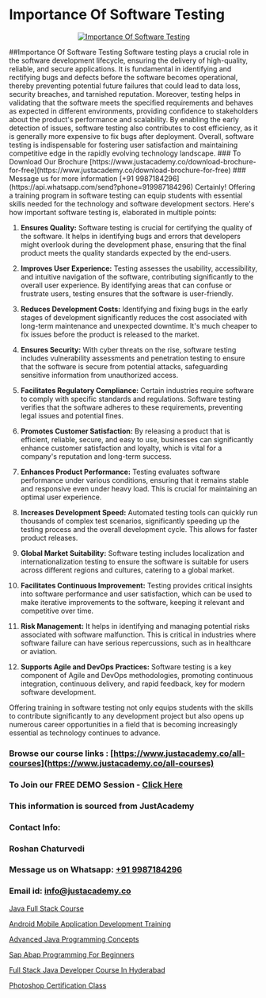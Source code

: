 # Importance Of Software Testing

<p align="center">
  <a href="https://justacademy.co/program-detail/software-testing">
    <img src="https://justacademy.co/storage2/program_images/1704700438.webp" alt="Importance Of Software Testing">
  </a>
</p>
##Importance Of Software Testing
Software testing plays a crucial role in the software development lifecycle, ensuring the delivery of high-quality, reliable, and secure applications. It is fundamental in identifying and rectifying bugs and defects before the software becomes operational, thereby preventing potential future failures that could lead to data loss, security breaches, and tarnished reputation. Moreover, testing helps in validating that the software meets the specified requirements and behaves as expected in different environments, providing confidence to stakeholders about the product's performance and scalability. By enabling the early detection of issues, software testing also contributes to cost efficiency, as it is generally more expensive to fix bugs after deployment. Overall, software testing is indispensable for fostering user satisfaction and maintaining competitive edge in the rapidly evolving technology landscape.
### To Download Our Brochure [https://www.justacademy.co/download-brochure-for-free](https://www.justacademy.co/download-brochure-for-free)
### Message us for more information [+91 9987184296](https://api.whatsapp.com/send?phone=919987184296)
Certainly! Offering a training program in software testing can equip students with essential skills needed for the technology and software development sectors. Here's how important software testing is, elaborated in multiple points:

1) **Ensures Quality:** Software testing is crucial for certifying the quality of the software. It helps in identifying bugs and errors that developers might overlook during the development phase, ensuring that the final product meets the quality standards expected by the end-users.

2) **Improves User Experience:** Testing assesses the usability, accessibility, and intuitive navigation of the software, contributing significantly to the overall user experience. By identifying areas that can confuse or frustrate users, testing ensures that the software is user-friendly.

3) **Reduces Development Costs:** Identifying and fixing bugs in the early stages of development significantly reduces the cost associated with long-term maintenance and unexpected downtime. It's much cheaper to fix issues before the product is released to the market.

4) **Ensures Security:** With cyber threats on the rise, software testing includes vulnerability assessments and penetration testing to ensure that the software is secure from potential attacks, safeguarding sensitive information from unauthorized access.

5) **Facilitates Regulatory Compliance:** Certain industries require software to comply with specific standards and regulations. Software testing verifies that the software adheres to these requirements, preventing legal issues and potential fines.

6) **Promotes Customer Satisfaction:** By releasing a product that is efficient, reliable, secure, and easy to use, businesses can significantly enhance customer satisfaction and loyalty, which is vital for a company's reputation and long-term success.

7) **Enhances Product Performance:** Testing evaluates software performance under various conditions, ensuring that it remains stable and responsive even under heavy load. This is crucial for maintaining an optimal user experience.

8) **Increases Development Speed:** Automated testing tools can quickly run thousands of complex test scenarios, significantly speeding up the testing process and the overall development cycle. This allows for faster product releases.

9) **Global Market Suitability:** Software testing includes localization and internationalization testing to ensure the software is suitable for users across different regions and cultures, catering to a global market.

10) **Facilitates Continuous Improvement:** Testing provides critical insights into software performance and user satisfaction, which can be used to make iterative improvements to the software, keeping it relevant and competitive over time.

11) **Risk Management:** It helps in identifying and managing potential risks associated with software malfunction. This is critical in industries where software failure can have serious repercussions, such as in healthcare or aviation.

12) **Supports Agile and DevOps Practices:** Software testing is a key component of Agile and DevOps methodologies, promoting continuous integration, continuous delivery, and rapid feedback, key for modern software development.

Offering training in software testing not only equips students with the skills to contribute significantly to any development project but also opens up numerous career opportunities in a field that is becoming increasingly essential as technology continues to advance.

### Browse our course links : [https://www.justacademy.co/all-courses](https://www.justacademy.co/all-courses) 
### To Join our FREE DEMO Session - [Click Here](https://www.justacademy.co/register-for-course-demo)


### This information is sourced from JustAcademy
### Contact Info:
### Roshan Chaturvedi
### Message us on Whatsapp: [+91 9987184296](https://api.whatsapp.com/send?phone=919987184296)
### Email id: [info@justacademy.co](mailto:info@justacademy.co)
                
[Java Full Stack Course](https://www.linkedin.com/pulse/java-full-stack-course-justacademy-chandigarh-qjeje/)

[Android Mobile Application Development Training](https://www.linkedin.com/pulse/android-mobile-application-development-training-vn6kf/)

[Advanced Java Programming Concepts](https://medium.com/@ranepooja/advanced-java-programming-concepts-4d60df5beb26)

[Sap Abap Programming For Beginners](https://medium.com/@mahi3106/sap-abap-programming-for-beginners-7b7a3b2e73f2)

[Full Stack Java Developer Course In Hyderabad](https://justacademyin.github.io/justacademy/full-stack-java-developer-course-in-hyderabad)

[Photoshop Certification Class](https://justacademyin.github.io/justacademy/photoshop-certification-class)

